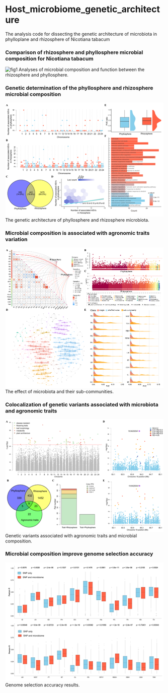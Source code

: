 # Host_microbiome_genetic_architecture
 The analysis code for dissecting the genetic architecture of microbiota in phylloplane and rhizosphere of Nicotiana tabacum


### Comparison of rhizosphere and phyllosphere microbial composition for Nicotiana tabacum

![fig1](https://github.com/user-attachments/assets/d9424f85-a7de-4664-886f-cf23dbb67e0f)
Analyses of microbial composition and function between the rhizosphere and phyllosphere.


### Genetic determination of the phyllosphere and rhizosphere microbial composition 

![Alt text](Figure2.png)
The genetic architecture of phyllosphere and rhizosphere microbiota.
### Microbial composition is associated with agronomic traits variation

![Alt text](Figure3.png)
The effect of microbiota and their sub-communities.

### Colocalization of genetic variants associated with microbiota and agronomic traits

![Alt text](Figure4.png)
Genetic variants associated with agronomic traits and microbial composition.

### Microbial composition improve genome selection accuracy

![Alt text](Figure5.png)
 Genome selection accuracy results.
